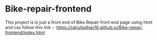 # Bike-repair-frontend
This project is is just a front end of Bike Repair front end page using html and css
follow this link :-  https://rahuljadhav16.github.io/Bike-repair-frontend/index.html
